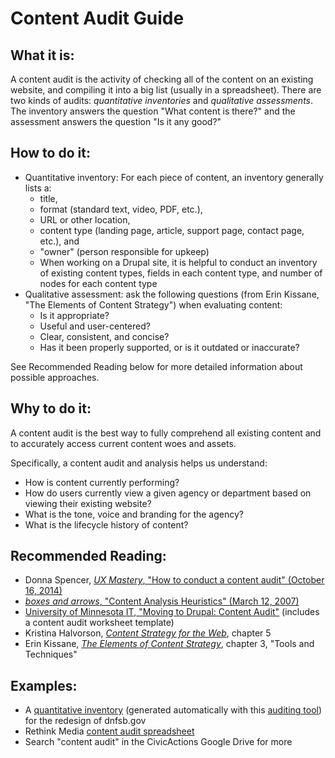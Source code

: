 # Content Audit Guide

## What it is:

A content audit is the activity of checking all of the content on an existing website, and compiling it into a big list (usually in a spreadsheet). There are two kinds of audits: _quantitative inventories_ and _qualitative assessments_. The inventory answers the question "What content is there?" and the assessment answers the question "Is it any good?"

## How to do it:

- Quantitative inventory: For each piece of content, an inventory generally lists a:
  - title,
  - format (standard text, video, PDF, etc.),
  - URL or other location,
  - content type (landing page, article, support page, contact page, etc.), and
  - "owner" (person responsible for upkeep)
  - When working on a Drupal site, it is helpful to conduct an inventory of existing content types, fields in each content type, and number of nodes for each content type
- Qualitative assessment: ask the following questions (from Erin Kissane, "The Elements of Content Strategy") when evaluating content:
  - Is it appropriate?
  - Useful and user-centered?
  - Clear, consistent, and concise?
  - Has it been properly supported, or is it outdated or inaccurate?

See Recommended Reading below for more detailed information about possible approaches.

## Why to do it:

A content audit is the best way to fully comprehend all existing content and to accurately access current content woes and assets.

Specifically, a content audit and analysis helps us understand:

- How is content currently performing?
- How do users currently view a given agency or department based on viewing their existing website?
- What is the tone, voice and branding for the agency?
- What is the lifecycle history of content?

## Recommended Reading:

- Donna Spencer, [_UX Mastery_, "How to conduct a content audit" (October 16, 2014)](https://uxmastery.com/how-to-conduct-a-content-audit/)
- [_boxes and arrows_, "Content Analysis Heuristics" (March 12, 2007)](http://boxesandarrows.com/content-analysis-heuristics/)
- [University of Minnesota IT, "Moving to Drupal: Content Audit"](https://it.umn.edu/drupal-enterprise-moving-drupal-content) (includes a content audit worksheet template)
- Kristina Halvorson, [_Content Strategy for the Web_](https://www.contentstrategy.com/content-strategy-for-the-web), chapter 5
- Erin Kissane, [_The Elements of Content Strategy_](https://abookapart.com/products/the-elements-of-content-strategy), chapter 3, "Tools and Techniques"

## Examples:

- A [quantitative inventory](https://drive.google.com/file/d/0BycOAkkCLHdWczJMTFBmV0x1ZzQ/view) (generated automatically with this [auditing tool](https://github.com/fmizzell/auditing)) for the redesign of dnfsb.gov
- Rethink Media [content audit spreadsheet](https://docs.google.com/spreadsheets/d/1Eb5cZ9r7rhXvTEuaL3ybWhVoI8DpM6aX7GPV85Edyus/edit#gid=0)
- Search "content audit" in the CivicActions Google Drive for more
